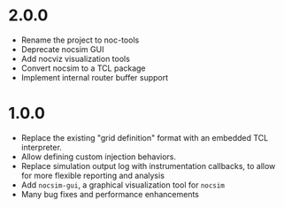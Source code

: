 # 2.0.0

* Rename the project to noc-tools
* Deprecate nocsim GUI
* Add nocviz visualization tools
* Convert nocsim to a TCL package
* Implement internal router buffer support

# 1.0.0

* Replace the existing "grid definition" format with an embedded TCL
  interpreter.
* Allow defining custom injection behaviors.
* Replace simulation output log with instrumentation callbacks, to allow for
  more flexible reporting and analysis
* Add `nocsim-gui`, a graphical visualization tool for `nocsim`
* Many bug fixes and performance enhancements

